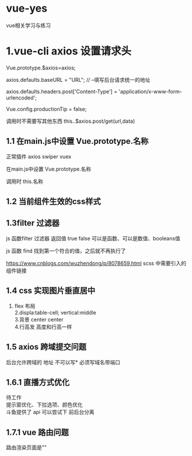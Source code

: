 # vue-yes
vue相关学习与练习

# 1.vue-cli  axios 设置请求头

Vue.prototype.$axios=axios;

axios.defaults.baseURL = "URL"; // –填写后台请求统一的地址

axios.defaults.headers.post['Content-Type'] = 'application/x-www-form-urlencoded';

Vue.config.productionTip = false;


  调用时不需要写其他东西 this..$axios.post/get(url,data)

## 1.1 在main.js中设置 Vue.prototype.名称
正常插件  axios swiper vuex 

在main.js中设置 Vue.prototype.名称

调用时  this.名称

## 1.2 当前组件生效的css样式
<style scoped>
  
  
  /* 
 
     这个css样式只在当前组件生效 
  
     scoped  当前组件生效
     
  */
  
  
</style>

## 1.3filter 过滤器

js 函数filter 过滤器  返回值 true  false  可以是函数、可以是数值、booleans值

js 函数 find  找到第一个符合的值，之后就不再执行了



https://www.cnblogs.com/wuzhendong/p/8078659.html  scss 中需要引入的组件链接
## 1.4 css 实现图片垂直居中
1. flex 布局<br>
2.displa:table-cell;
  vertical:middle<br>
3.背景 center center<br>
4.行高发 高度和行高一样<br>
## 1.5 axios 跨域提交问题

后台允许跨域的 地址 不可以写*   必须写域名带端口

## 1.6.1  直播方式优化
待工作<br>
提示窗优化、下拉选项、颜色优化<br>
斗鱼提供了 api 可以尝试下 前后台分离
## 1.7.1  vue 路由问题<br>
   路由渲染页面是"<router-view></router-view>"
